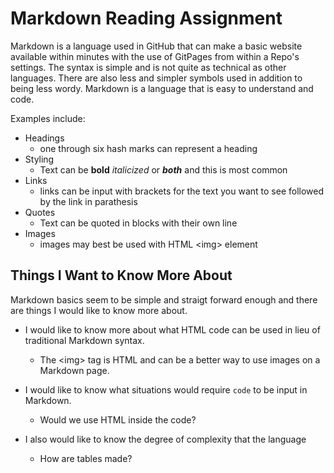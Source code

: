 # Markdown Reading Assignment

Markdown is a language used in GitHub that can make a basic website available within minutes with the use of GitPages from within a Repo's settings.  The syntax is simple and is not quite as technical as other languages.  There are also less and simpler symbols used in addition to being less wordy. Markdown is a language that is easy to understand and code.  

Examples include:

* Headings
  * one through six hash marks can represent a heading
* Styling
  * Text can be **bold** *italicized* or ***both*** and this is most common
* Links
  * links can be input with brackets for the text you want to see followed by the link in parathesis
* Quotes
  * Text can be quoted in blocks with their own line
* Images
  * images may best be used with HTML \<img> element

## Things I Want to Know More About

Markdown basics seem to be simple and straigt forward enough and there are things I would like to know more about.  

* I would like to know more about what HTML code can be used in lieu of traditional Markdown syntax. 
  * The \<img> tag is HTML and can be a better way to use images on a Markdown page.   

* I would like to know what situations would require `code` to be input in Markdown.
  * Would we use HTML inside the code?
* I also would like to know the degree of complexity that the language  
  * How are tables made?  
